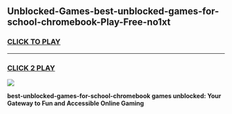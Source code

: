 
## Unblocked-Games-best-unblocked-games-for-school-chromebook-Play-Free-no1xt
<h3>
<a href="https://premium76.site?title=best-unblocked-games-for-school-chromebook&ref=09A">CLICK TO PLAY</a></h3>
<hr>

<h3>
<a href="https://premium76.site?title=best-unblocked-games-for-school-chromebook&ref=09A">CLICK 2 PLAY</a>
  
</h3>

<a href="https://premium76.site?title=best-unblocked-games-for-school-chromebook&ref=09A"><img src="https://clearcache.store/games.png"></a>


**best-unblocked-games-for-school-chromebook games unblocked: Your Gateway to Fun and Accessible Online Gaming**

